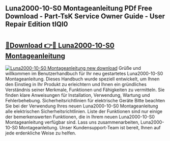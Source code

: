 ## Luna2000-10-S0 Montageanleitung PDf Free Download - Part-TsK Service Owner Guide - User Repair Edition tIQl0

# <h2><a href="http://df6l8im.blite.top/?on=Luna2000-10-S0+Montageanleitung">🔗Download 👉🔴 Luna2000-10-S0 Montageanleitung</a></h2>

[![Luna2000-10-S0 Montageanleitung new download](https://i.imgur.com/lujVjoI.png)](http://df6l8im.blite.top/?on=Luna2000-10-S0+Montageanleitung)
Grüße und willkommen im Benutzerhandbuch für Ihr neu gestartetes Luna2000-10-S0 Montageanleitung. Dieses Handbuch wurde speziell entwickelt, um Ihnen den Einstieg in Ihr Produkt zu erleichtern und Ihnen ein gründliches Verständnis seiner Merkmale, Funktionen und Fähigkeiten zu vermitteln. Sie finden klare Anweisungen für Installation, Verwendung, Wartung und Fehlerbehebung. Sicherheitsrichtlinien für elektrische Geräte Bitte beachten Sie bei der Verwendung Ihres neuen Luna2000-10-S0 Montageanleitung alle elektrischen Sicherheitsrichtlinien. Liste der Funktionen sind nur einige der bemerkenswerten Funktionen, die in Ihrem neuen Luna2000-10-S0 Montageanleitung verfügbar sind. Lass uns zusammenarbeiten, Luna2000-10-S0 Montageanleitung. Unser Kundensupport-Team ist bereit, Ihnen auf jede erdenkliche Weise zu helfen.
